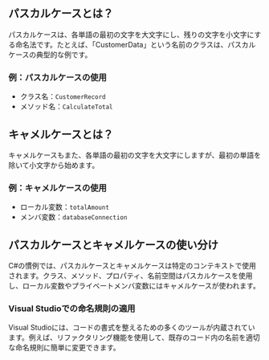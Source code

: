 ## パスカルケースとは？
パスカルケースは、各単語の最初の文字を大文字にし、残りの文字を小文字にする命名法です。たとえば、「CustomerData」という名前のクラスは、パスカルケースの典型的な例です。

### 例：パスカルケースの使用
- クラス名：`CustomerRecord`
- メソッド名：`CalculateTotal`

## キャメルケースとは？
キャメルケースもまた、各単語の最初の文字を大文字にしますが、最初の単語を除いて小文字から始めます。

### 例：キャメルケースの使用
- ローカル変数：`totalAmount`
- メンバ変数：`databaseConnection`

## パスカルケースとキャメルケースの使い分け
C#の慣例では、パスカルケースとキャメルケースは特定のコンテキストで使用されます。クラス、メソッド、プロパティ、名前空間はパスカルケースを使用し、ローカル変数やプライベートメンバ変数にはキャメルケースが使われます。

### Visual Studioでの命名規則の適用
Visual Studioには、コードの書式を整えるための多くのツールが内蔵されています。例えば、リファクタリング機能を使用して、既存のコード内の名前を適切な命名規則に簡単に変更できます。